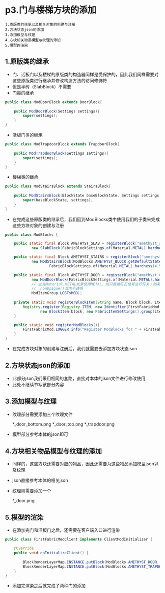 # p3.门与楼梯方块的添加

    1.原版类的继承以及相关对象的创建与注册
    2.方块状态json的添加
    3.添加模型与纹理
    4.方块相关物品模型与纹理的添加
    5.模型的渲染

## 1.原版类的继承
- 门、活板门以及楼梯的原版类的构造器同样是受保护的，因此我们同样需要对这些原版类进行继承并修改构造方法的访问修饰符
- 但是半砖（SlabBlock）不需要
- 门类的继承
```java
public class ModDoorBlock extends DoorBlock{
    
    public ModDoorBlock(Settings settings){
        super(settings);
    }
}
```
- 活板门类的继承
```java
public class ModTrapdoorBlock extends TrapdoorBlock{
    
    public ModTrapdoorBlock(Settings settings){
        super(settings);
    }
}
```
- 楼梯类的继承
```java
public class ModStairsBlock extends StairsBlock{
    
    public ModStairsBlock(BlockState baseBlockState, Settings settings){
        super(baseBlockState, settings);
    }
}
```
- 在完成这些原版类的继承后，我们回到ModBlocks类中使用我们的子类来完成这些方块对象的创建与注册
```java
public class ModBlocks {

    public static final Block AMETHYST_SLAB = registerBlock("amethyst_slab",
            new SlabBlock(FabricBlockSettings.of(Material.METAL).hardness(4.5F).requiresTool()), ModItemGroup.LOSTsMOD); // 直接使用原版类创建

    public static final Block AMETHYST_STAIRS = registerBlock("amethyst_stairs",
            new ModStairsBlock(ModBlocks.AMETHYST_BLOCK.getDefaultState(), // ModStairsBlock需要一个额外的参数，直接通过我们之前添加的方块进行获取
                    FabricBlockSettings.of(Material.METAL).hardness(4.5F).requiresTool()), ModItemGroup.LOSTsMOD);

    public static final Block AMETHYST_DOOR = registerBlock("amethyst_door",
            new ModDoorBlock(FabricBlockSettings.of(Material.METAL).hardness(4.5F).requiresTool().nonOpaque()), 
            // 此处Material.METAL如果使用METAL，则只能被红石信号进行开关；如果更换为Material.WOOD，则可以直接用手开门
            // .nonOpaque()改为半透明
            ModItemGroup.LOSTsMOD);
    
    private static void registerBlockItem(String name, Block block, ItemGroup itemGroup){
        Registry.register(Registry.ITEM, new Identifier(FirstFabricMod.MOD_ID, name),
                new BlockItem(block, new FabricItemSettings().group(itemGroup)));
    }

    public static void registerModBlocks(){
        FirstFabricMod.LOGGER.info("Register ModBlocks for " + FirstFabricMod.MOD_ID);
    }
}
```
- 在完成方块对象的创建与注册后，我们就需要去添加方块状态json


## 2.方块状态json的添加
- 此部分json我们采用相同的套路，直接对本体的json文件进行修改使用
- 此处不继续书写该部分内容


## 3.添加模型与纹理
- 纹理部分需要添加三个纹理文件


    *_door_bottom.png
    *_door_top.png
    *_trapdoor.png


- 模型部分参考本体的json即可


## 4.方块相关物品模型与纹理的添加
- 同样的，这些方块还需要对应的物品，因此还需要为这些物品添加模型json以及纹理
- json直接参考本体的相关json
- 纹理则需要添加一个


    *_door.png


## 5.模型的渲染
- 在添加完门和活板门之后，还需要在客户端入口进行渲染
```java
public class FirstFabricModClient implements ClientModInitializer {

    @Override
    public void onInitializeClient() {
        
        BlockRenderLayerMap.INSTANCE.putBlock(ModBlocks.AMETHYST_DOOR, RenderLayer.getCutout());
        BlockRenderLayerMap.INSTANCE.putBlock(ModBlocks.AMETHYST_TRAPDOOR, RenderLayer.getCutout());
    }
}
```
- 添加完渲染之后就完成了两种门的添加
